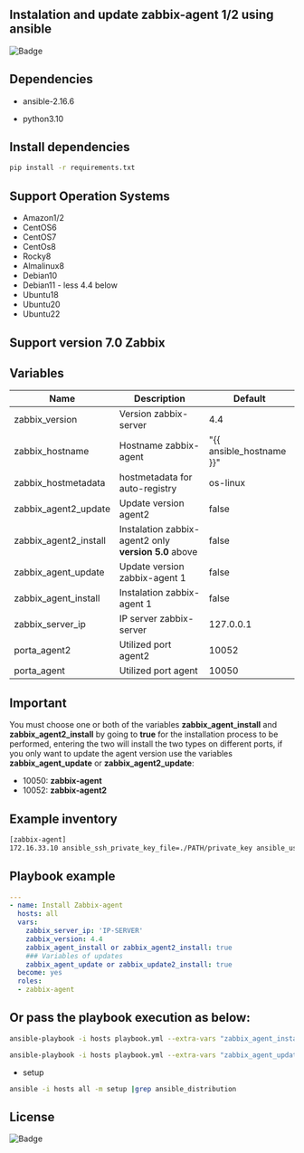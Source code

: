 ## Instalation and update zabbix-agent 1/2 using ansible

![Badge](https://img.shields.io/badge/ansible-zabbix-red)

## Dependencies

- ansible-2.16.6

- python3.10

## Install dependencies

```bash
pip install -r requirements.txt 
```

## Support Operation Systems
- Amazon1/2
- CentOS6
- CentOS7
- CentOs8
- Rocky8
- Almalinux8
- Debian10
- Debian11 - less 4.4 below
- Ubuntu18
- Ubuntu20
- Ubuntu22

## Support version 7.0 Zabbix

## Variables

| Name | Description | Default | 
|------|-----------|---------|
| zabbix_version | Version zabbix-server | 4.4|
| zabbix_hostname | Hostname zabbix-agent | "{{ ansible_hostname }}" |
| zabbix_hostmetadata | hostmetadata for auto-registry | os-linux |
| zabbix_agent2_update | Update version agent2 | false |
| zabbix_agent2_install | Instalation zabbix-agent2 only **version 5.0** above | false | 
| zabbix_agent_update | Update version zabbix-agent 1 | false |
| zabbix_agent_install | Instalation zabbix-agent 1 | false | 
| zabbix_server_ip | IP server zabbix-server | 127.0.0.1| 
| porta_agent2 | Utilized port agent2 | 10052 |
| porta_agent | Utilized port agent | 10050 |

## Important
You must choose one or both of the variables **zabbix_agent_install** and **zabbix_agent2_install** by going to **true** for the installation process to be performed, entering the two will install the two types on different ports, if you only want to update the agent version use the variables **zabbix_agent_update** or **zabbix_agent2_update**:
  
  - 10050: **zabbix-agent** 
  - 10052: **zabbix-agent2**  
 
## Example inventory

```bash
[zabbix-agent]
172.16.33.10 ansible_ssh_private_key_file=./PATH/private_key ansible_user=vagrant
```

## Playbook example

```yaml
---
- name: Install Zabbix-agent
  hosts: all
  vars:
    zabbix_server_ip: 'IP-SERVER'
    zabbix_version: 4.4
    zabbix_agent_install or zabbix_agent2_install: true
    ### Variables of updates 
    zabbix_agent_update or zabbix_update2_install: true
  become: yes
  roles:
  - zabbix-agent
```
## Or pass the playbook execution as below:

```bash 
ansible-playbook -i hosts playbook.yml --extra-vars "zabbix_agent_install=true zabbix_version=5.0 zabbix_server_ip=127.0.0.1"

ansible-playbook -i hosts playbook.yml --extra-vars "zabbix_agent_update=true zabbix_version=5.4 zabbix_server_ip=127.0.0.1"
``` 

- setup

```bash
ansible -i hosts all -m setup |grep ansible_distribution
```

## License
![Badge](https://img.shields.io/badge/license-GPLv3-green)
